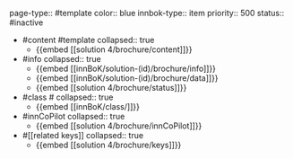 page-type:: #template
color:: blue
innbok-type:: item
priority:: 500
status:: #inactive

- #content #template
  collapsed:: true
	- {{embed [[solution 4/brochure/content]]}}
- #info
  collapsed:: true
	- {{embed [[innBoK/solution-(id)/brochure/info]]}}
	- {{embed [[innBoK/solution-(id)/brochure/data]]}}
	- {{embed [[solution 4/brochure/status]]}}
- #class #
  collapsed:: true
	- {{embed [[innBoK/class/]]}}
- #innCoPilot
  collapsed:: true
	- {{embed [[solution 4/brochure/innCoPilot]]}}
- #[[related keys]]
  collapsed:: true
	- {{embed [[solution 4/brochure/keys]]}}


